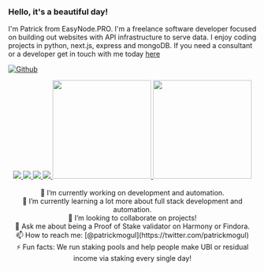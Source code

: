 ### Hello, it's a beautiful day!
I'm Patrick from EasyNode.PRO. I'm a freelance software developer focused on building out websites with API infrastructure to serve data. I enjoy coding projects in python, next.js, express and mongoDB. If you need a consultant or a developer get in touch with me today [here](https://easynode.pro/links)

[![Github](https://img.shields.io/github/followers/patrickmogul?label=Follow&style=social)](https://github.com/patrickmogul)<br />

<div align="center">
<a href="https://github.com/easy-node-pro/findora-toolbox">
  <img src="https://github-stats.easynode.pro/api/pin/?username=easy-node-pro&repo=findora-toolbox&show_icons=true&show_owner=true&hide_border=true&theme=merko" />
</a>
<a href="https://github.com/easy-node-pro/findora-toolbox-web">
  <img src="https://github-readme-stats.vercel.app/api/pin/?username=easy-node-pro&repo=findora-toolbox-web&show_icons=true&show_owner=true&hide_border=true&theme=merko" />
</a>
<a href="https://github.com/easy-node-pro/harmony-toolbox">
  <img src="https://github-readme-stats.vercel.app/api/pin/?username=easy-node-pro&repo=harmony-toolbox&show_icons=true&show_owner=true&hide_border=true&theme=merko" />
</a>
<a href="https://github.com/easy-node-pro/guides.easynode.pro">
  <img src="https://github-readme-stats.vercel.app/api/pin/?username=easy-node-pro&repo=guides.easynode.pro&show_icons=true&show_owner=true&hide_border=true&theme=merko" />
</a>
<a href="https://github.com/patrickmogul">
  <img height="200" src="https://github-readme-stats.vercel.app/api?username=patrickmogul&show_icons=true&include_orgs=true&line_height=28&hide_border=true&card_width=450&include_all_commits=true&count_private=true&show_icons=true&layout=compact&theme=merko" />
</a>
<a href="https://github.com/patrickmogul">
  <img height="200" src="https://github-readme-stats.vercel.app/api/top-langs/?username=patrickmogul&show_icons=true&line_height=28&hide_border=true&card_width=450&include_orgs=true&count_private=true&layout=compact&theme=merko" />
</a><br /><br />
🔭 I’m currently working on development and automation.<br />
🌱 I’m currently learning a lot more about full stack development and automation.<br />
👯 I’m looking to collaborate on projects!<br />
💬 Ask me about being a Proof of Stake validator on Harmony or Findora.<br />
📫 How to reach me: [@patrickmogul](https://twitter.com/patrickmogul)<br />
⚡ Fun facts: We run staking pools and help people make UBI or residual income via staking every single day!<br />
</div>
